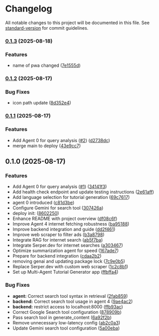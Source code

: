 # Changelog

All notable changes to this project will be documented in this file. See [standard-version](https://github.com/conventional-changelog/standard-version) for commit guidelines.

### [0.1.3](https://github.com/hdfiresky/Problembuddy-deploy/compare/v0.1.2...v0.1.3) (2025-08-18)


### Features

* name of pwa changed ([7e1555d](https://github.com/hdfiresky/Problembuddy-deploy/commit/7e1555d5fcd1665e6c09e1cb3ba4473834ed306e))

### [0.1.2](https://github.com/hdfiresky/Problembuddy-deploy/compare/v0.1.1...v0.1.2) (2025-08-17)


### Bug Fixes

* icon path update ([8d352e4](https://github.com/hdfiresky/Problembuddy-deploy/commit/8d352e4474c921d9d95a2e7237a475955f359bcb))

### [0.1.1](https://github.com/hdfiresky/Problembuddy-deploy/compare/v0.1.0...v0.1.1) (2025-08-17)


### Features

* Add Agent 0 for query analysis  ([#2](https://github.com/hdfiresky/Problembuddy-deploy/issues/2)) ([d2738dc](https://github.com/hdfiresky/Problembuddy-deploy/commit/d2738dcc6b1ba1520f6eb6f4559fc8f8b6c90c76))
* merge main to deploy ([43e9cc7](https://github.com/hdfiresky/Problembuddy-deploy/commit/43e9cc71192198ff8c7b7d725276dfaaaa0dbf85))

## 0.1.0 (2025-08-17)


### Features

* Add Agent 0 for query analysis ([#1](https://github.com/hdfiresky/Problembuddy-deploy/issues/1)) ([34141f3](https://github.com/hdfiresky/Problembuddy-deploy/commit/34141f3e7abe4aced764550f8768f980959bcf91))
* Add health check endpoint and update testing instructions ([2e61aff](https://github.com/hdfiresky/Problembuddy-deploy/commit/2e61aff0117d5b9e5fe2a48a79db7caabb2b4aac))
* Add language selection for tutorial generation ([69c7617](https://github.com/hdfiresky/Problembuddy-deploy/commit/69c7617e0f8326228991f33d6c58363afceee686))
* agent 0 introduced ([c81d3be](https://github.com/hdfiresky/Problembuddy-deploy/commit/c81d3be4442384a646c368a71ae64ff8e8a53aec))
* Configure Gemini for search tool ([307426a](https://github.com/hdfiresky/Problembuddy-deploy/commit/307426a14c49c13d22ff0d429999ede5f73f0df9))
* deploy init: ([8602250](https://github.com/hdfiresky/Problembuddy-deploy/commit/8602250e6d9cbac8cb40d2ffe994f225caf8bbec))
* Enhance README with project overview ([df08c6f](https://github.com/hdfiresky/Problembuddy-deploy/commit/df08c6f82c72e027fe9085890d799494d0ff1061))
* Improve Agent 4 internet fetching robustness ([ba95188](https://github.com/hdfiresky/Problembuddy-deploy/commit/ba951888d5d98583faaa0ebf95a3945132276fab))
* Improve backend integration and guide ([dd2f461](https://github.com/hdfiresky/Problembuddy-deploy/commit/dd2f4615a0cb69148533620e52e7a496037588d2))
* Improve web scraper to filter ads ([b3a8798](https://github.com/hdfiresky/Problembuddy-deploy/commit/b3a8798b116b6498199af0841f6108a9c426b2fa))
* Integrate RAG for internet search ([ab5f7ba](https://github.com/hdfiresky/Problembuddy-deploy/commit/ab5f7bae305c1a701e5f03ae999ec7ee10d47c0e))
* Integrate Serper.dev for internet searches ([a303467](https://github.com/hdfiresky/Problembuddy-deploy/commit/a303467cd9dc765e9d4ddcae634b95426ea474d2))
* Optimize summarization agent for speed ([167ade7](https://github.com/hdfiresky/Problembuddy-deploy/commit/167ade7ec7a9efa585e77f8dc9b47249d2bc7fd7))
* Prepare for backend integration ([cdaa2b2](https://github.com/hdfiresky/Problembuddy-deploy/commit/cdaa2b207cc19850e1693b23ae94bc4095c61a45))
* removing genai and updating package lock ([7c9e0b5](https://github.com/hdfiresky/Problembuddy-deploy/commit/7c9e0b5b98fb99247baf59b36019dab59c9e8149))
* Replace Serper.dev with custom web scraper ([1c2c8b1](https://github.com/hdfiresky/Problembuddy-deploy/commit/1c2c8b1b32b35691b23c9795fa891b871c6568c1))
* Set up Multi-Agent Tutorial Generator app ([ffbffa4](https://github.com/hdfiresky/Problembuddy-deploy/commit/ffbffa415f8e620b592e805c47e4e722f9a8d56a))


### Bug Fixes

* **agent:** Correct search tool syntax in retrieval ([2fab859](https://github.com/hdfiresky/Problembuddy-deploy/commit/2fab859a642f7f83080cea655e0668b867995597))
* **backend:** Correct search tool usage in agent 4 ([9ae4ac2](https://github.com/hdfiresky/Problembuddy-deploy/commit/9ae4ac2e1f4c88ccd944f76306be71accac659ed))
* **backend:** restrict access to localhost:8000 ([ffb93ac](https://github.com/hdfiresky/Problembuddy-deploy/commit/ffb93ac3debf6e6291aa0ecd85c062d6813b0416))
* Correct Google Search tool configuration ([878909b](https://github.com/hdfiresky/Problembuddy-deploy/commit/878909b423e175f69118beaa106a1e3169436d0d))
* Pass search tool in generate_content ([6a92f2b](https://github.com/hdfiresky/Problembuddy-deploy/commit/6a92f2be3517337e07539a7cb86bde2be51bb2f5))
* Remove unnecessary low-latency config ([ab2c0a3](https://github.com/hdfiresky/Problembuddy-deploy/commit/ab2c0a34a076651dc66e0cb3804280cc73662c33))
* Update Gemini search tool configuration ([5a00eba](https://github.com/hdfiresky/Problembuddy-deploy/commit/5a00eba896f4d50d393127377b94f6a2ad485439))
